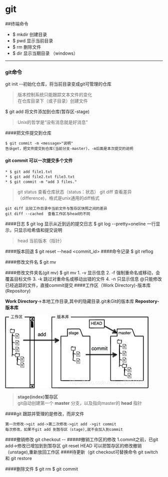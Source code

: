 # git

##终端命令
* $ mkdir 创建目录
* $ pwd 显示当前目录
* $ rm 删除文件
* $ dir 显示当期目录 （windows）
 ---

### git命令

git init  --初始化仓库，将当前目录变成git可管理的仓库
>版本控制系统只能跟踪文本文件的变化\
>在仓库目录下（或子目录）创建文件

$ git add <file> 将文件添加到仓库(暂存区-stage)
>Unix的哲学是“没有消息就是好消息”

####把文件提交到仓库

    $ git commit -m <message>"说明" 
    告诉get，把文件提交到仓库(当前分支-master)，-m后面是本次提交的说明


#### git commit 可以一次提交多个文件
    * $ git add file1.txt
    * $ git add file2.txt file3.txt
    * $ git commit -m "add 3 files."
>git status   查看仓库状态（status：状态） 
>git diff <file> 查看差异（difference)，格式是unix通用的diff格式

    git diff 比较工作目录中当前文件与暂存区快照之间的差异
    git diff --cached  查看工作区与head的不同

####日志
    $ git log 显示从近到远的提交日志
    $ git log --pretty=oneline   一行显示，只显示哈希值和提交说明
>head 当前版本（指针）

####版本回退
    $ git reset --head <commit_id>
####命令记录
    $ git reflog

####修改文件名
    $ git mv <filename> <new filename>

####修改文件夹名(git mv)
    $ git mv <old folder> <new folder>
    1. -v 显示信息
    2. -f 强制重命名或移动，会覆盖目标文件
    3. -k 跳过对重命名或移动出错的文件
    4. -n 只显示信息
    @只能修改已经追踪的文件，直接commit提交
####工作区（Work Directory)-版本库(Repository)

**Work Directory**->本地工作目录,其中的隐藏目录.git未Git的版本库
**Repostory-版本库**

![image](../Images/git01.png "Work Directory-Repository")

> **stage(index)暂存区**\
>git自动创建第一个 **master** 分支，以及指向master的 **head** 指针

####git 跟踪并管理的是修改，而非文件

    第一次修改->git add->第二次修改->git add ->git commit
    每次修改，如果不git add 到暂存区（stage),就不会加入到commit
    
####撤销修改
    git checkout -- <file> 
#####撤销工作区的修改
    1.commit之前，已git add->修改已增加到到暂存区
        git reset HEAD <file>可以把暂存区的修改撤销（unstage),重新放回工作区
####待更新（git checkout可替换命令 git switch 和 git restore

####删除文件
    $ git rm <file>
    $ git commit